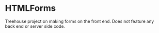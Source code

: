 # HTMLForms
Treehouse project on making forms on the front end. Does not feature any back end or server side code.
